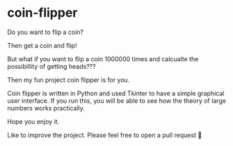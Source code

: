 # coin-flipper

Do you want to flip a coin?

Then get a coin and flip!


But what if you want to flip a coin 1000000 times and calcualte the possibillity of getting heads???

Then my fun project coin flipper is for you.


Coin flipper is written in Python and used Tkinter to have a simple graphical user interface.
If you run this, you will be able to see how the theory of large numbers works practically.


Hope you enjoy it.


Like to improve the project.
Please feel free to open a pull request 🦖
